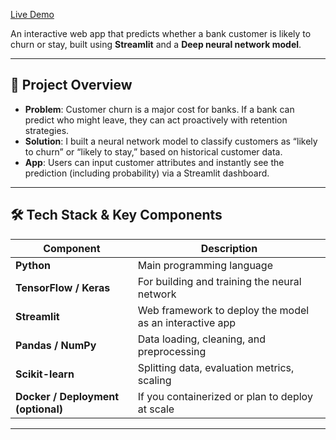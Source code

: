[Live Demo](https://bank-customer-churn-prediction-using-deep-neural-networks-g92d.streamlit.app/)  

An interactive web app that predicts whether a bank customer is likely to churn or stay, built using **Streamlit** and a **Deep neural network model**.  

---

## 🧩 Project Overview

- **Problem**: Customer churn is a major cost for banks. If a bank can predict who might leave, they can act proactively with retention strategies.  
- **Solution**: I built a neural network model to classify customers as “likely to churn” or “likely to stay,” based on historical customer data.  
- **App**: Users can input customer attributes and instantly see the prediction (including probability) via a Streamlit dashboard.  

---

## 🛠️ Tech Stack & Key Components

| Component | Description |
|-----------|-------------|
| **Python** | Main programming language |
| **TensorFlow / Keras** | For building and training the neural network |
| **Streamlit** | Web framework to deploy the model as an interactive app |
| **Pandas / NumPy** | Data loading, cleaning, and preprocessing |
| **Scikit-learn** | Splitting data, evaluation metrics, scaling |
| **Docker / Deployment (optional)** | If you containerized or plan to deploy at scale |

---
